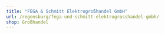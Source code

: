 ```yaml
---
title: "FEGA & Schmitt Elektrogroßhandel GmbH"
url: /regensburg/fega-und-schmitt-elektrogrosshandel-gmbh/
shop: Großhandel
---
```


